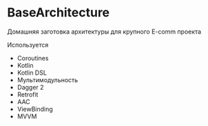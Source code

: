 # BaseArchitecture

Домашняя заготовка архитектуры для крупного E-comm проекта

Используется
- Coroutines
- Kotlin
- Kotlin DSL
- Мультимодульность
- Dagger 2
- Retrofit
- AAC
- ViewBinding
- MVVM
